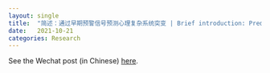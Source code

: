 ```yaml
---
layout: single
title:  "简述：通过早期预警信号预测心理复杂系统突变 | Brief introduction: Predicting sudden changes in psychological complex systems with early warning signals"
date:   2021-10-21
categories: Research
---
```


See the Wechat post (in Chinese) [here](https://mp.weixin.qq.com/s/B8sybw-zI_HTeBmRDLo5kA).